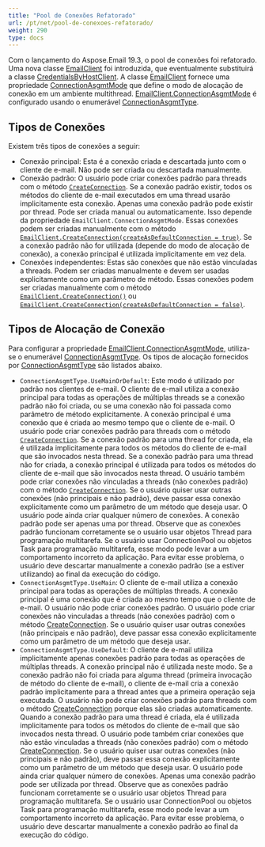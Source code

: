 ```yaml
---
title: "Pool de Conexões Refatorado"
url: /pt/net/pool-de-conexoes-refatorado/
weight: 290
type: docs
---
```



Com o lançamento do Aspose.Email 19.3, o pool de conexões foi refatorado. Uma nova classe [EmailClient](https://apireference.aspose.com/net/email/aspose.email.clients/emailclient) foi introduzida, que eventualmente substituirá a classe [CredentialsByHostClient](https://apireference.aspose.com/net/email/aspose.email.clients/credentialsbyhostclient). A classe [EmailClient](https://apireference.aspose.com/net/email/aspose.email.clients/emailclient) fornece uma propriedade [ConnectionAsgmtMode](https://apireference.aspose.com/net/email/aspose.email.clients/emailclient/properties/connectionasgmtmode) que define o modo de alocação de conexão em um ambiente multithread. [EmailClient.ConnectionAsgmtMode](https://apireference.aspose.com/net/email/aspose.email.clients/emailclient/properties/connectionasgmtmode) é configurado usando o enumerável [ConnectionAsgmtType](https://apireference.aspose.com/net/email/aspose.email.clients/connectionasgmttype).
## **Tipos de Conexões**
Existem três tipos de conexões a seguir:

- Conexão principal: Esta é a conexão criada e descartada junto com o cliente de e-mail. Não pode ser criada ou descartada manualmente.
- Conexão padrão: O usuário pode criar conexões padrão para threads com o método [`CreateConnection`](https://apireference.aspose.com/net/email/aspose.email.clients/emailclient/methods/createconnection/index). Se a conexão padrão existir, todos os métodos do cliente de e-mail executados em uma thread usarão implicitamente esta conexão. Apenas uma conexão padrão pode existir por thread. Pode ser criada manual ou automaticamente. Isso depende da propriedade `EmailClient.ConnectionAsgmtMode`. Essas conexões podem ser criadas manualmente com o método [`EmailClient.CreateConnection(createAsDefaultConnection = true)`](https://apireference.aspose.com/net/email/aspose.email.clients.emailclient/createconnection/methods/1). Se a conexão padrão não for utilizada (depende do modo de alocação de conexão), a conexão principal é utilizada implicitamente em vez dela.
- Conexões independentes: Estas são conexões que não estão vinculadas a threads. Podem ser criadas manualmente e devem ser usadas explicitamente como um parâmetro de método. Essas conexões podem ser criadas manualmente com o método [`EmailClient.CreateConnection()`](https://apireference.aspose.com/net/email/aspose.email.clients/emailclient/methods/createconnection) ou [`EmailClient.CreateConnection(createAsDefaultConnection = false)`](https://apireference.aspose.com/net/email/aspose.email.clients.emailclient/createconnection/methods/1).
## **Tipos de Alocação de Conexão**
Para configurar a propriedade [EmailClient.ConnectionAsgmtMode](https://apireference.aspose.com/net/email/aspose.email.clients/emailclient/properties/connectionasgmtmode), utiliza-se o enumerável [ConnectionAsgmtType](https://apireference.aspose.com/net/email/aspose.email.clients/connectionasgmttype). Os tipos de alocação fornecidos por [ConnectionAsgmtType](https://apireference.aspose.com/net/email/aspose.email.clients/connectionasgmttype) são listados abaixo.

- `ConnectionAsgmtType.UseMainOrDefault`: Este modo é utilizado por padrão nos clientes de e-mail. O cliente de e-mail utiliza a conexão principal para todas as operações de múltiplas threads se a conexão padrão não foi criada, ou se uma conexão não foi passada como parâmetro de método explicitamente. A conexão principal é uma conexão que é criada ao mesmo tempo que o cliente de e-mail. O usuário pode criar conexões padrão para threads com o método [`CreateConnection`](https://apireference.aspose.com/net/email/aspose.email.clients/emailclient/methods/createconnection/index). Se a conexão padrão para uma thread for criada, ela é utilizada implicitamente para todos os métodos do cliente de e-mail que são invocados nesta thread. Se a conexão padrão para uma thread não for criada, a conexão principal é utilizada para todos os métodos do cliente de e-mail que são invocados nesta thread. O usuário também pode criar conexões não vinculadas a threads (não conexões padrão) com o método [`CreateConnection`](https://apireference.aspose.com/net/email/aspose.email.clients/emailclient/methods/createconnection/index). Se o usuário quiser usar outras conexões (não principais e não padrão), deve passar essa conexão explicitamente como um parâmetro de um método que deseja usar. O usuário pode ainda criar qualquer número de conexões. A conexão padrão pode ser apenas uma por thread. Observe que as conexões padrão funcionam corretamente se o usuário usar objetos Thread para programação multitarefa. Se o usuário usar ConnectionPool ou objetos Task para programação multitarefa, esse modo pode levar a um comportamento incorreto da aplicação. Para evitar esse problema, o usuário deve descartar manualmente a conexão padrão (se a estiver utilizando) ao final da execução do código.
- `ConnectionAsgmtType.UseMain`: O cliente de e-mail utiliza a conexão principal para todas as operações de múltiplas threads. A conexão principal é uma conexão que é criada ao mesmo tempo que o cliente de e-mail. O usuário não pode criar conexões padrão. O usuário pode criar conexões não vinculadas a threads (não conexões padrão) com o método [CreateConnection](https://apireference.aspose.com/net/email/aspose.email.clients/emailclient/methods/createconnection/index). Se o usuário quiser usar outras conexões (não principais e não padrão), deve passar essa conexão explicitamente como um parâmetro de um método que deseja usar. 
- `ConnectionAsgmtType.UseDefault`: O cliente de e-mail utiliza implicitamente apenas conexões padrão para todas as operações de múltiplas threads. A conexão principal não é utilizada neste modo. Se a conexão padrão não foi criada para alguma thread (primeira invocação de método do cliente de e-mail), o cliente de e-mail cria a conexão padrão implicitamente para a thread antes que a primeira operação seja executada. O usuário não pode criar conexões padrão para threads com o método [CreateConnection](https://apireference.aspose.com/net/email/aspose.email.clients/emailclient/methods/createconnection/index) porque elas são criadas automaticamente. Quando a conexão padrão para uma thread é criada, ela é utilizada implicitamente para todos os métodos do cliente de e-mail que são invocados nesta thread. O usuário pode também criar conexões que não estão vinculadas a threads (não conexões padrão) com o método [CreateConnection](https://apireference.aspose.com/net/email/aspose.email.clients/emailclient/methods/createconnection/index). Se o usuário quiser usar outras conexões (não principais e não padrão), deve passar essa conexão explicitamente como um parâmetro de um método que deseja usar. O usuário pode ainda criar qualquer número de conexões. Apenas uma conexão padrão pode ser utilizada por thread. Observe que as conexões padrão funcionam corretamente se o usuário usar objetos Thread para programação multitarefa. Se o usuário usar ConnectionPool ou objetos Task para programação multitarefa, esse modo pode levar a um comportamento incorreto da aplicação. Para evitar esse problema, o usuário deve descartar manualmente a conexão padrão ao final da execução do código.